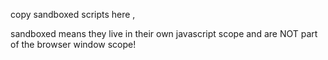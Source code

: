 copy sandboxed scripts here , 

sandboxed means they live in their own javascript scope and are NOT part of the browser window scope!

